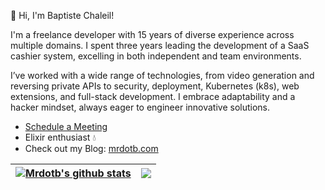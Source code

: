 👋 Hi, I'm Baptiste Chaleil!

I'm a freelance developer with 15 years of diverse experience across multiple domains. I spent three years leading the development of a SaaS cashier system, excelling in both independent and team environments.

I’ve worked with a wide range of technologies, from video generation and reversing private APIs to security, deployment, Kubernetes (k8s), web extensions, and full-stack development. I embrace adaptability and a hacker mindset, always eager to engineer innovative solutions.

- [Schedule a Meeting](https://calendar.app.google/gU96R4DD9NNKaw9u5)
- Elixir enthusiast 💧
- Check out my Blog: [mrdotb.com](https://mrdotb.com)

| <a href="https://mrdotb.com"><img align="center" src="https://github-readme-stats.vercel.app/api?username=mrdotb&show_icons=true&theme=darcula&hide_border=true" alt="Mrdotb's github stats" /></a> | <a href="https://mrdotb.com"><img align="center" src="https://github-readme-stats.vercel.app/api/top-langs/?username=mrdotb&theme=darcula&hide_border=true&exclude_repo=vim-tailwindcss,sitemap-tools,batcat,warped-runner&hide=php,mdx,html,css&compact=true" /> |
| ------------- | ------------- |
